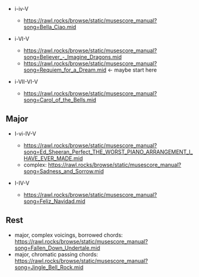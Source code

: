 



- i-iv-V
   - https://rawl.rocks/browse/static/musescore_manual?song=Bella_Ciao.mid
 
- i-VI-V
  - https://rawl.rocks/browse/static/musescore_manual?song=Believer_-_Imagine_Dragons.mid
  - https://rawl.rocks/browse/static/musescore_manual?song=Requiem_for_a_Dream.mid <- maybe start here

- i-VII-VI-V
  - https://rawl.rocks/browse/static/musescore_manual?song=Carol_of_the_Bells.mid


Major
---

- I-vi-IV-V
   - https://rawl.rocks/browse/static/musescore_manual?song=Ed_Sheeran_Perfect_THE_WORST_PIANO_ARRANGEMENT_I_HAVE_EVER_MADE.mid
   - complex: https://rawl.rocks/browse/static/musescore_manual?song=Sadness_and_Sorrow.mid

- I-IV-V
   - https://rawl.rocks/browse/static/musescore_manual?song=Feliz_Navidad.mid


Rest
---

- major, complex voicings, borrowed chords: https://rawl.rocks/browse/static/musescore_manual?song=Fallen_Down_Undertale.mid
- major, chromatic passing chords: https://rawl.rocks/browse/static/musescore_manual?song=Jingle_Bell_Rock.mid

